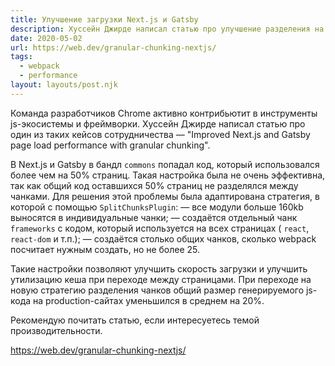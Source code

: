 ```yaml
---
title: Улучшение загрузки Next.js и Gatsby
description: Хуссейн Джирде написал статью про улучшение разделения на чанки Next.js и Gatsby
date: 2020-05-02
url: https://web.dev/granular-chunking-nextjs/
tags:
  - webpack
  - performance
layout: layouts/post.njk
---
```

Команда разработчиков Chrome активно контрибьютит в инструменты js-экосистемы и фреймворки. Хуссейн Джирде написал статью про один из таких кейсов сотрудничества — "Improved Next.js and Gatsby page load performance with granular chunking".

В Next.js и Gatsby в бандл `commons` попадал код, который использовался более чем на 50% страниц. Такая настройка была не очень эффективна, так как общий код оставшихся 50% страниц не разделялся между чанками. Для решения этой проблемы была адаптирована стратегия, в которой с помощью `SplitChunksPlugin`:
— все модули больше 160kb выносятся в индивидуальные чанки;
— создаётся отдельный чанк `frameworks` с кодом, который используется на всех страницах ( `react`, `react-dom` и т.п.);
— создаётся столько общих чанков, сколько webpack посчитает нужным создать, но не более 25.

Такие настройки позволяют улучшить скорость загрузки и улучшить утилизацию кеша при переходе между страницами. При переходе на новую стратегию разделения чанков общий размер генерируемого js-кода на production-сайтах уменьшился в среднем на 20%.

Рекомендую почитать статью, если интересуетесь темой производительности.

https://web.dev/granular-chunking-nextjs/
